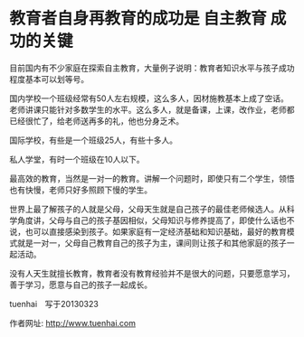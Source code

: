 # 教育者自身再教育的成功是 自主教育 成功的关键 

目前国内有不少家庭在探索自主教育，大量例子说明：教育者知识水平与孩子成功程度基本可以划等号。

国内学校一个班级经常有50人左右规模，这么多人，因材施教基本上成了空话。老师讲课只能针对多数学生的水平。这么多人，就是备课，上课，改作业，老师都已经很忙了，给老师送再多的礼，他也分身乏术。

国际学校，有些是一个班级25人，有些十多人。

私人学堂，有时一个班级在10人以下。

最高效的教育，当然是一对一的教育。讲解一个问题时，即使只有二个学生，领悟也有快慢，老师只好多照顾下慢的学生。

世界上最了解孩子的人就是父母，父母天生就是自己孩子的最佳老师候选人。从科学角度讲，父母与自己的孩子基因相似，父母知识与修养提高了，即使什么话也不说，也可以直接感染到孩子。如果家庭有一定经济基础和知识基础，最好的教育模式就是一对一，父母自己教育自己的孩子为主，课间则让孩子和其他家庭的孩子一起活动。

没有人天生就擅长教育，教育者没有教育经验并不是很大的问题，只要愿意学习，善于学习，愿意与自己的孩子一起成长。


tuenhai　写于20130323

作者网址:   http://www.tuenhai.com